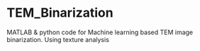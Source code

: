 # TEM_Binarization
MATLAB &amp; python code for Machine learning based TEM image binarization. Using texture analysis
